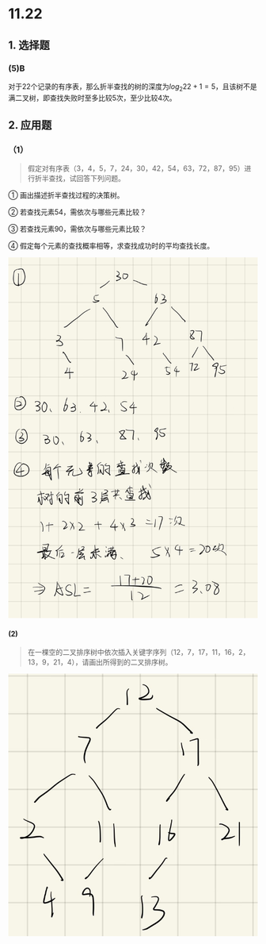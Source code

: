 # 11.22
## 1. 选择题
### (5)B
对于22个记录的有序表，那么折半查找的树的深度为$log_{2}22+1=5$，且该树不是满二叉树，即查找失败时至多比较5次，至少比较4次。
## 2. 应用题
### （1）
>假定对有序表（3，4，5，7，24，30，42，54，63，72，87，95）进行折半查找，试回答下列问题。

① 画出描述折半查找过程的决策树。

② 若查找元素54，需依次与哪些元素比较？

③ 若查找元素90，需依次与哪些元素比较？

④ 假定每个元素的查找概率相等，求查找成功时的平均查找长度。

![](C6FC3D1A3F8E71FD732E55129D64E8E0.png)

#### (2) 
> 在一棵空的二叉排序树中依次插入关键字序列（12，7，17，11，16，2，13，9，21，4），请画出所得到的二叉排序树。

![](DA41D904D27AE5A19DD60CB983E172FA.png)
